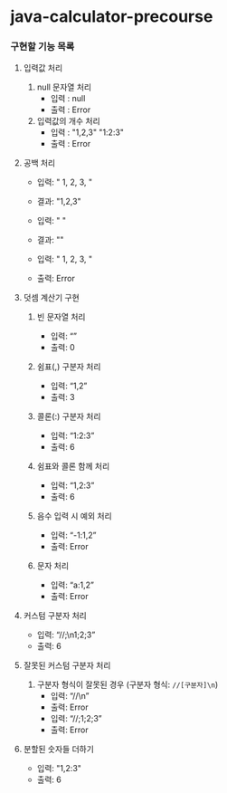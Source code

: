 # java-calculator-precourse

### 구현할 기능 목록

1. 입력값 처리
   1. null 문자열 처리
      - 입력 : null
      - 출력 : Error
   2. 입력값의 개수 처리
      - 입력 : "1,2,3" "1:2:3"
      - 출력 : Error

1. 공백 처리
    - 입력: "  1, 2, 3,  "
    - 결과: "1,2,3"

    - 입력: "     "
    - 결과: ""

    - 입력: "  1, 2, 3,   "
    - 출력: Error

1. 덧셈 계산기 구현
   1. 빈 문자열 처리
       - 입력: “”
       - 출력: 0

   1. 쉼표(,) 구분자 처리
       - 입력: “1,2”
       - 출력: 3

   1. 콜론(:) 구분자 처리
       - 입력: “1:2:3”
       - 출력: 6

   1. 쉼표와 콜론 함께 처리
       - 입력: “1,2:3”
       - 출력: 6

   1. 음수 입력 시 예외 처리
      - 입력: “-1:1,2”
      - 출력: Error

   1. 문자 처리
      - 입력: “a:1,2”
      - 출력: Error

1. 커스텀 구분자 처리
    - 입력: “//;\n1;2;3”
    - 출력: 6

1. 잘못된 커스텀 구분자 처리
    1. 구분자 형식이 잘못된 경우 (구분자 형식: `//[구분자]\n`)
        - 입력: “//\n”
        - 출력: Error
        - 입력: “//;1;2;3”
        - 출력: Error

1. 분할된 숫자들 더하기
    - 입력: "1,2:3"
    - 출력: 6